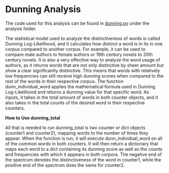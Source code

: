 # Dunning Analysis

 The code used for this analysis can be found in [dunning.py](https://github.com/dhmit/gender_novels/blob/master/gender_novels/analysis/dunning.py) under the 
 analysis folder.

 The statistical model used to analyze the distinctiveness of words
 is called Dunning Log-Likelihood, and it calculates how distinct a word
 is in its in one corpus compared to another corpus. For example, it can
 be used to compare male authors to female authors or 19th century novels
 to 20th century novels. It is also a very effective way to analyze the 
 word usage of authors, as it returns words that are not only distinctive
 by sheer amount but show a clear significantly distinctive.
 This means that words with relatively low frequencies can still receive high 
 dunning scores when compared to the rest of the words in their respective
 corpus. The function dunn_individual_word applies the mathematical formula
 used in Dunning Log-Likelihood and returns a dunning value for that specific word.
 As inputs, it takes in the total amount of words in both counter objects,
 and it also takes in the total counts of the desired word in their respective counters.

 **How to Use dunning_total**
  
  All that is needed to run dunning\_total is two counter or dict objects (counter1
  and counter2), mapping words to the number of times they appear. 
  When the function is run, it will execute dunn\_individual_word on all of the common words 
  in both counters. It will then return a dictionary that maps each word to 
  a dict containing its dunning score as well as the counts and frequencies with which
  it appears in both corpora. The negative end of the spectrum denotes the distinctiveness
  of the word in counter1, while the positive end of the spectrum does the 
  same for counter2. 
